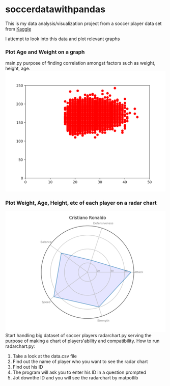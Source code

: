 # soccerdatawithpandas

This is my data analysis/visualization project from a soccer player data set from [Kaggle](https://www.kaggle.com/simrat1193/make-your-soccer-club-and-find-similar-players/data)

I attempt to look into this data and plot relevant graphs

### Plot Age and Weight on a graph
main.py purpose of finding correlation amongst factors such as weight, height, age.
![Screenshot](Correlation_bw_Age_Weight.png)


### Plot Weight, Age, Height, etc of each player on a radar chart 
![Screenshot](radarchart.png)
Start handling big dataset of soccer players
radarchart.py serving the purpose of making a chart of players'ability and compatibility. 
How to run radarchart.py: 
1. Take a look at the data.csv file
2. Find out the name of player who you want to see the radar chart
3. Find out his ID
4. The program will ask you to enter his ID in a question prompted 
5. Jot downthe ID and you will see the radarchart by matpotlib



